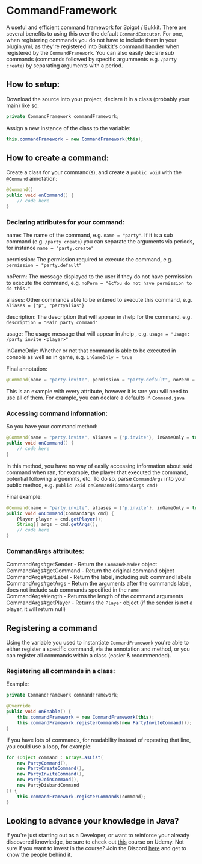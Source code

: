 [udemy-course]: https://www.udemy.com/course/develop-minecraft-plugins-java-programming/?couponCode=BIGSALE
[course-discord]: https://discord.gg/uZacPdD

# CommandFramework
A useful and efficient command framework for Spigot / Bukkit.
There are several benefits to using this over the default `CommandExecutor`. For one, when registering commands you do not have to include them in your plugin.yml, as they're registered into Bukkit's command handler when registered by the `CommandFramework`. You can also easily declare sub commands (commands followed by specific argumments e.g. `/party create`) by separating arguments with a period.

## How to setup:
Download the source into your project, declare it in a class (probably your main) like so:
```java
private CommandFramework commandFramework;
```
Assign a new instance of the class to the variable:
```java
this.commandFramework = new CommandFramework(this);
```


## How to create a command:
Create a class for your command(s), and create a `public void` with the `@Command` annotation:
```java
@Command()
public void onCommand() {
    // code here
}
```
### Declaring attributes for your command:
name:
The name of the command, e.g. `name = "party"`.
If it is a sub command (e.g. `/party create`) you can separate the arguments via periods, for instance `name = "party.create"`

permission:
The permission required to execute the command, e.g. `permission = "party.default"`

noPerm:
The message displayed to the user if they do not have permission to execute the command, e.g. `noPerm = "&cYou do not have permission to do this."`

aliases:
Other commands able to be entered to execute this command, e.g. `aliases = {"p", "partyalias"}`

description:
The description that will appear in /help for the command, e.g. `description = "Main party command"`

usage:
The usage message that will appear in /help <command>, e.g. `usage = "Usage: /party invite <player>"`

inGameOnly:
Whether or not that command is able to be executed in console as well as in game, e.g. `inGameOnly = true`

Final annotation:
```java
@Command(name = "party.invite", permission = "party.default", noPerm = "&cYou do not have permission to do this.", aliases = {"p.invite", "p.inv"}, usage = "Usage: /party invite <player>", inGameOnly = true)
```
This is an example with every attribute, however it is rare you will need to use all of them. For example, you can declare a defaults in `Command.java`

### Accessing command information:
So you have your command method:
```java
@Command(name = "party.invite", aliases = {"p.invite"}, inGameOnly = true)
public void onCommand() {
    // code here
}
```
In this method, you have no way of easily accessing information about said command when ran, for example, the player that executed the command, potential following arguemnts, etc. To do so, parse `CommandArgs` into your public method, e.g. `public void onCommand(CommandArgs cmd)`

Final example:
```java
@Command(name = "party.invite", aliases = {"p.invite"}, inGameOnly = true)
public void onCommand(CommandArgs cmd) {
    Player player = cmd.getPlayer();
    String[] args = cmd.getArgs();
    // code here
}
```

### CommandArgs attributes:
CommandArgs#getSender - Return the `CommandSender` object<br>
CommandArgs#getCommand - Return the original command object<br>
CommandArgs#getLabel - Return the label, including sub command labels<br>
CommandArgs#getArgs - Return the arguments after the commands label, does not include sub commands specified in the `name`<br>
CommandArgs#length - Returns the length of the command arguments<br>
CommandArgs#getPlayer - Returns the `Player` object (if the sender is not a player, it will return null)<br>


## Registering a command
Using the variable you used to instantiate `CommandFramework` you're able to either register a specific command, via the annotation and method, or you can register all commands within a class (easier & recommended).

### Registering all commands in a class:
Example:
```java
private CommandFramework commandFramework;

@Override
public void onEnable() {
    this.commandFramework = new CommandFramework(this);
    this.commandFramework.registerCommands(new PartyInviteCommand());
}
```

If you have lots of commands, for readability instead of repeating that line, you could use a loop, for example:
```java
for (Object command : Arrays.asList(
    new PartyCommand(),
    new PartyCreateCommand(),
    new PartyInviteCommand(),
    new PartyJoinCommand(),
    new PartyDisbandCommand
)) {
    this.commandFramework.registerCommands(command);
}
```

## Looking to advance your knowledge in Java?
If you're just starting out as a Developer, or want to reinforce your already discovered knowledge, be sure to check out [this][udemy-course] course on Udemy. Not sure if you want to invest in the course? Join the Discord [here][course-discord] and get to know the people behind it.
